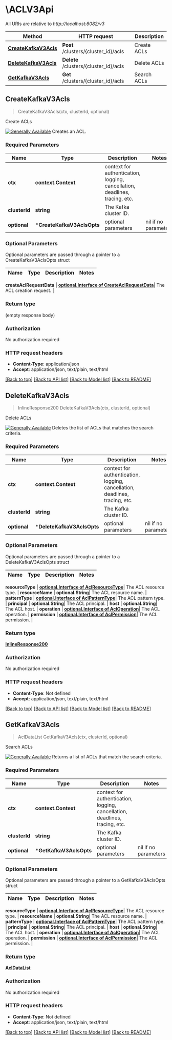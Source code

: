 # \ACLV3Api

All URIs are relative to *http://localhost:8082/v3*

Method | HTTP request | Description
------------- | ------------- | -------------
[**CreateKafkaV3Acls**](ACLV3Api.md#CreateKafkaV3Acls) | **Post** /clusters/{cluster_id}/acls | Create ACLs
[**DeleteKafkaV3Acls**](ACLV3Api.md#DeleteKafkaV3Acls) | **Delete** /clusters/{cluster_id}/acls | Delete ACLs
[**GetKafkaV3Acls**](ACLV3Api.md#GetKafkaV3Acls) | **Get** /clusters/{cluster_id}/acls | Search ACLs



## CreateKafkaV3Acls

> CreateKafkaV3Acls(ctx, clusterId, optional)

Create ACLs

[![Generally Available](https://img.shields.io/badge/Lifecycle%20Stage-Generally%20Available-%2345c6e8)](#section/Versioning/API-Lifecycle-Policy)  Creates an ACL.

### Required Parameters


Name | Type | Description  | Notes
------------- | ------------- | ------------- | -------------
**ctx** | **context.Context** | context for authentication, logging, cancellation, deadlines, tracing, etc.
**clusterId** | **string**| The Kafka cluster ID. | 
 **optional** | ***CreateKafkaV3AclsOpts** | optional parameters | nil if no parameters

### Optional Parameters

Optional parameters are passed through a pointer to a CreateKafkaV3AclsOpts struct


Name | Type | Description  | Notes
------------- | ------------- | ------------- | -------------

 **createAclRequestData** | [**optional.Interface of CreateAclRequestData**](CreateAclRequestData.md)| The ACL creation request. | 

### Return type

 (empty response body)

### Authorization

No authorization required

### HTTP request headers

- **Content-Type**: application/json
- **Accept**: application/json, text/plain, text/html

[[Back to top]](#) [[Back to API list]](../README.md#documentation-for-api-endpoints)
[[Back to Model list]](../README.md#documentation-for-models)
[[Back to README]](../README.md)


## DeleteKafkaV3Acls

> InlineResponse200 DeleteKafkaV3Acls(ctx, clusterId, optional)

Delete ACLs

[![Generally Available](https://img.shields.io/badge/Lifecycle%20Stage-Generally%20Available-%2345c6e8)](#section/Versioning/API-Lifecycle-Policy)  Deletes the list of ACLs that matches the search criteria.

### Required Parameters


Name | Type | Description  | Notes
------------- | ------------- | ------------- | -------------
**ctx** | **context.Context** | context for authentication, logging, cancellation, deadlines, tracing, etc.
**clusterId** | **string**| The Kafka cluster ID. | 
 **optional** | ***DeleteKafkaV3AclsOpts** | optional parameters | nil if no parameters

### Optional Parameters

Optional parameters are passed through a pointer to a DeleteKafkaV3AclsOpts struct


Name | Type | Description  | Notes
------------- | ------------- | ------------- | -------------

 **resourceType** | [**optional.Interface of AclResourceType**](.md)| The ACL resource type. | 
 **resourceName** | **optional.String**| The ACL resource name. | 
 **patternType** | [**optional.Interface of AclPatternType**](.md)| The ACL pattern type. | 
 **principal** | **optional.String**| The ACL principal. | 
 **host** | **optional.String**| The ACL host. | 
 **operation** | [**optional.Interface of AclOperation**](.md)| The ACL operation. | 
 **permission** | [**optional.Interface of AclPermission**](.md)| The ACL permission. | 

### Return type

[**InlineResponse200**](inline_response_200.md)

### Authorization

No authorization required

### HTTP request headers

- **Content-Type**: Not defined
- **Accept**: application/json, text/plain, text/html

[[Back to top]](#) [[Back to API list]](../README.md#documentation-for-api-endpoints)
[[Back to Model list]](../README.md#documentation-for-models)
[[Back to README]](../README.md)


## GetKafkaV3Acls

> AclDataList GetKafkaV3Acls(ctx, clusterId, optional)

Search ACLs

[![Generally Available](https://img.shields.io/badge/Lifecycle%20Stage-Generally%20Available-%2345c6e8)](#section/Versioning/API-Lifecycle-Policy)  Returns a list of ACLs that match the search criteria.

### Required Parameters


Name | Type | Description  | Notes
------------- | ------------- | ------------- | -------------
**ctx** | **context.Context** | context for authentication, logging, cancellation, deadlines, tracing, etc.
**clusterId** | **string**| The Kafka cluster ID. | 
 **optional** | ***GetKafkaV3AclsOpts** | optional parameters | nil if no parameters

### Optional Parameters

Optional parameters are passed through a pointer to a GetKafkaV3AclsOpts struct


Name | Type | Description  | Notes
------------- | ------------- | ------------- | -------------

 **resourceType** | [**optional.Interface of AclResourceType**](.md)| The ACL resource type. | 
 **resourceName** | **optional.String**| The ACL resource name. | 
 **patternType** | [**optional.Interface of AclPatternType**](.md)| The ACL pattern type. | 
 **principal** | **optional.String**| The ACL principal. | 
 **host** | **optional.String**| The ACL host. | 
 **operation** | [**optional.Interface of AclOperation**](.md)| The ACL operation. | 
 **permission** | [**optional.Interface of AclPermission**](.md)| The ACL permission. | 

### Return type

[**AclDataList**](AclDataList.md)

### Authorization

No authorization required

### HTTP request headers

- **Content-Type**: Not defined
- **Accept**: application/json, text/plain, text/html

[[Back to top]](#) [[Back to API list]](../README.md#documentation-for-api-endpoints)
[[Back to Model list]](../README.md#documentation-for-models)
[[Back to README]](../README.md)

